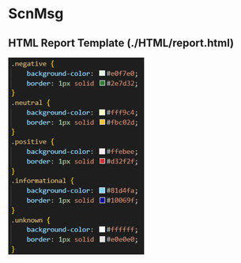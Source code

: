 # ScnMsg

## HTML Report Template (./HTML/report.html)
![Screenshot of the HTML color definitions for categories of detections.](./readme_images/html_coloring.png)